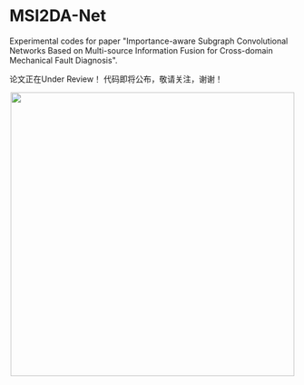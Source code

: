 # MSI2DA-Net

Experimental codes for paper "Importance-aware Subgraph Convolutional Networks Based on Multi-source Information Fusion for Cross-domain Mechanical Fault Diagnosis".

论文正在Under Review！ 代码即将公布，敬请关注，谢谢！

<div align=center>
<img src="https://github.com/Polimi-YuYue/MSIFT/blob/main/Framework.jpg" width="500px">
</div>
